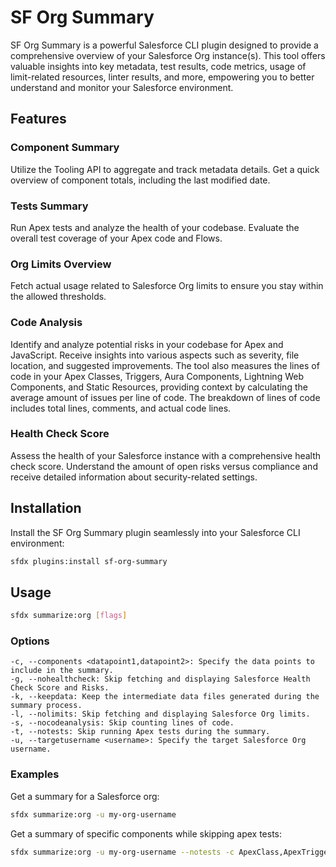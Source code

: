 # SF Org Summary

SF Org Summary is a powerful Salesforce CLI plugin designed to provide a comprehensive overview of your Salesforce Org instance(s). This tool offers valuable insights into key metadata, test results, code metrics, usage of limit-related resources, linter results, and more, empowering you to better understand and monitor your Salesforce environment.

## Features

### Component Summary

Utilize the Tooling API to aggregate and track metadata details. Get a quick overview of component totals, including the last modified date.

### Tests Summary

Run Apex tests and analyze the health of your codebase. Evaluate the overall test coverage of your Apex code and Flows.

### Org Limits Overview

Fetch actual usage related to Salesforce Org limits to ensure you stay within the allowed thresholds.

### Code Analysis

Identify and analyze potential risks in your codebase for Apex and JavaScript. Receive insights into various aspects such as severity, file location, and suggested improvements. The tool also measures the lines of code in your Apex Classes, Triggers, Aura Components, Lightning Web Components, and Static Resources, providing context by calculating the average amount of issues per line of code. The breakdown of lines of code includes total lines, comments, and actual code lines.

### Health Check Score

Assess the health of your Salesforce instance with a comprehensive health check score. Understand the amount of open risks versus compliance and receive detailed information about security-related settings.

## Installation

Install the SF Org Summary plugin seamlessly into your Salesforce CLI environment:

```bash
sfdx plugins:install sf-org-summary
```

## Usage

```bash
sfdx summarize:org [flags]
```

### Options

    -c, --components <datapoint1,datapoint2>: Specify the data points to include in the summary.
    -g, --nohealthcheck: Skip fetching and displaying Salesforce Health Check Score and Risks.
    -k, --keepdata: Keep the intermediate data files generated during the summary process.
    -l, --nolimits: Skip fetching and displaying Salesforce Org limits.
    -s, --nocodeanalysis: Skip counting lines of code.
    -t, --notests: Skip running Apex tests during the summary.
    -u, --targetusername <username>: Specify the target Salesforce Org username.

### Examples

Get a summary for a Salesforce org:
```bash
sfdx summarize:org -u my-org-username
```
Get a summary of specific components while skipping apex tests:
```bash
sfdx summarize:org -u my-org-username --notests -c ApexClass,ApexTrigger,LightningComponentBundle
```
